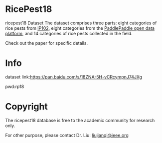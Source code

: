 # RicePest18 
ricepest18 Dataset
The dataset comprises three parts: eight categories of rice pests from [IP102](https://openaccess.thecvf.com/content_CVPR_2019/papers/Wu_IP102_A_Large-Scale_Benchmark_Dataset_for_Insect_Pest_Recognition_CVPR_2019_paper.pdf), eight categories from the [PaddlePaddle open data platform](https://aistudio.baidu.com/aistudio/datasetoverview), and 14 categories of rice pests collected in the field.

Check out the paper for specific details.

# Info
dataset link:https://pan.baidu.com/s/18ZNA-5H-vCRcympnJ74JXg

pwd:rp18 

# Copyright
The ricepest18 database is free to the academic community for research only.

For other purpose, please contact Dr. Liu: liujianqi@ieee.org
